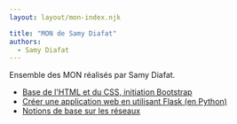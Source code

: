```yaml
---
layout: layout/mon-index.njk

title: "MON de Samy Diafat"
authors:
  - Samy Diafat
---
```


Ensemble des MON réalisés par Samy Diafat.

* [Base de l'HTML et du CSS, initiation Bootstrap](./temps-1-1/)
* [Créer une application web en utilisant Flask (en Python)](./temps-1-2/)
* [Notions de base sur les réseaux](./temps-2-1/)